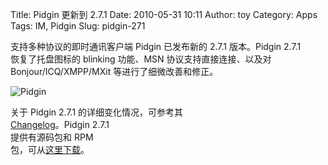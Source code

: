 Title: Pidgin 更新到 2.7.1
Date: 2010-05-31 10:11
Author: toy
Category: Apps
Tags: IM, Pidgin
Slug: pidgin-271

支持多种协议的即时通讯客户端 Pidgin 已发布新的 2.7.1 版本。Pidgin 2.7.1  
恢复了托盘图标的 blinking 功能、MSN 协议支持直接连接、以及对  
Bonjour/ICQ/XMPP/MXit 等进行了细微改善和修正。

![Pidgin](http://i.linuxtoy.org/i/logo/pidgin.png)

关于 Pidgin 2.7.1 的详细变化情况，可参考其  
[Changelog](http://developer.pidgin.im/wiki/ChangeLog)。Pidgin 2.7.1  
提供有源码包和 RPM  
包，可从[这里下载](http://sourceforge.net/projects/pidgin/files/)。
